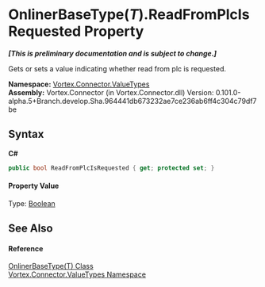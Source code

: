 # OnlinerBaseType(*T*).ReadFromPlcIsRequested Property 
 _**\[This is preliminary documentation and is subject to change.\]**_

Gets or sets a value indicating whether read from plc is requested.

**Namespace:**&nbsp;<a href="N_Vortex_Connector_ValueTypes.md">Vortex.Connector.ValueTypes</a><br />**Assembly:**&nbsp;Vortex.Connector (in Vortex.Connector.dll) Version: 0.101.0-alpha.5+Branch.develop.Sha.964441db673232ae7ce236ab6ff4c304c79df7be

## Syntax

**C#**<br />
``` C#
public bool ReadFromPlcIsRequested { get; protected set; }
```


#### Property Value
Type: <a href="http://msdn2.microsoft.com/en-us/library/a28wyd50" target="_blank">Boolean</a>

## See Also


#### Reference
<a href="T_Vortex_Connector_ValueTypes_OnlinerBaseType_1.md">OnlinerBaseType(T) Class</a><br /><a href="N_Vortex_Connector_ValueTypes.md">Vortex.Connector.ValueTypes Namespace</a><br />